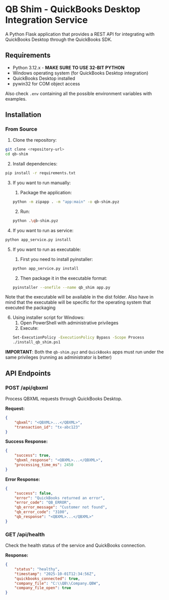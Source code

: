 # QB Shim - QuickBooks Desktop Integration Service

A Python Flask application that provides a REST API for integrating with QuickBooks Desktop through the QuickBooks SDK.

## Requirements

- Python 3.12.x - **MAKE SURE TO USE 32-BIT PYTHON**
- Windows operating system (for QuickBooks Desktop integration)
- QuickBooks Desktop installed
- pywin32 for COM object access

Also check `.env` containing all the possible environment variables with examples.

## Installation

### From Source

1. Clone the repository:
```bash
git clone <repository-url>
cd qb-shim
```

2. Install dependencies:
```bash
pip install -r requirements.txt
```

3. If you want to run manually:
   
    1. Package the application:
    ```bash
    python -m zipapp . -m "app:main" -o qb-shim.pyz
    ```

   2. Run:
    ```bash
    python .\qb-shim.pyz
    ```
4. If you want to run as service:
```bash
python app_service.py install
```

5. If you want to run as executable:

   1. First you need to install pyinstaller:
   
   ```bash
   python app_service.py install
   ```
   2. Then package it in the executable format:
   ```bash
   pyinstaller --onefile --name qb_shim app.py
   ```
Note that the executable will be available in the dist folder. Also have in mind that the executable will be specific for the operating system that executed the packaging

6. Using installer script for Windows:
   1. Open PowerShell with administrative privileges
   2. Execute:
   ```bash
   Set-ExecutionPolicy -ExecutionPolicy Bypass -Scope Process
   ./install_qb_shim.ps1
   ```

**IMPORTANT**: Both the `qb-shim.pyz` and `QuickBooks` apps must run under the same privileges (running as administrator is better)

## API Endpoints

### POST /api/qbxml

Process QBXML requests through QuickBooks Desktop.

**Request:**
```json
{
    "qbxml": "<QBXML>...</QBXML>",
    "transaction_id": "tx-abc123"
}
```

**Success Response:**
```json
{
    "success": true,
    "qbxml_response": "<QBXML>...</QBXML>",
    "processing_time_ms": 2450
}
```

**Error Response:**
```json
{
    "success": false,
    "error": "QuickBooks returned an error",
    "error_code": "QB_ERROR",
    "qb_error_message": "Customer not found",
    "qb_error_code": "3100",
    "qb_response": "<QBXML>...</QBXML>"
}
```

### GET /api/health

Check the health status of the service and QuickBooks connection.

**Response:**
```json
{
    "status": "healthy",
    "timestamp": "2025-10-01T12:34:56Z",
    "quickbooks_connected": true,
    "company_file": "C:\\QB\\Company.QBW",
    "company_file_open": true
}
```

